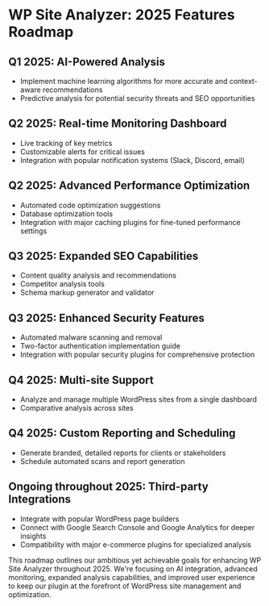 # WP Site Analyzer: 2025 Features Roadmap

## Q1 2025: AI-Powered Analysis
- Implement machine learning algorithms for more accurate and context-aware recommendations
- Predictive analysis for potential security threats and SEO opportunities

## Q2 2025: Real-time Monitoring Dashboard
- Live tracking of key metrics
- Customizable alerts for critical issues
- Integration with popular notification systems (Slack, Discord, email)

## Q2 2025: Advanced Performance Optimization
- Automated code optimization suggestions
- Database optimization tools
- Integration with major caching plugins for fine-tuned performance settings

## Q3 2025: Expanded SEO Capabilities
- Content quality analysis and recommendations
- Competitor analysis tools
- Schema markup generator and validator

## Q3 2025: Enhanced Security Features
- Automated malware scanning and removal
- Two-factor authentication implementation guide
- Integration with popular security plugins for comprehensive protection

## Q4 2025: Multi-site Support
- Analyze and manage multiple WordPress sites from a single dashboard
- Comparative analysis across sites

## Q4 2025: Custom Reporting and Scheduling
- Generate branded, detailed reports for clients or stakeholders
- Schedule automated scans and report generation

## Ongoing throughout 2025: Third-party Integrations
- Integrate with popular WordPress page builders
- Connect with Google Search Console and Google Analytics for deeper insights
- Compatibility with major e-commerce plugins for specialized analysis

This roadmap outlines our ambitious yet achievable goals for enhancing WP Site Analyzer throughout 2025. We're focusing on AI integration, advanced monitoring, expanded analysis capabilities, and improved user experience to keep our plugin at the forefront of WordPress site management and optimization.